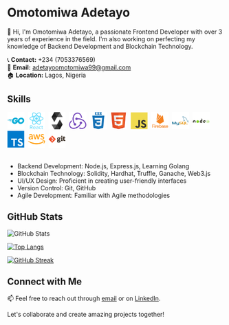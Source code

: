 # Omotomiwa Adetayo

👋 Hi, I'm Omotomiwa Adetayo, a passionate Frontend Developer with over 3 years of experience in the field. I'm also working on perfecting my knowledge of Backend Development and Blockchain Technology.

📞 **Contact:** +234 (7053376569)  
📧 **Email:** adetayoomotomiwa99@gmail.com  
🏠 **Location:** Lagos, Nigeria

<!-- 🌐 **Portfolio:** [Your Portfolio Website](https://yourportfolio.com) -->

## Skills

<!-- GitHub Skill Widgets -->
<div>
   <img src="https://github.com/devicons/devicon/blob/master/icons/go/go-original-wordmark.svg" title="Golang" alt="Golang" width="40" height="40"/>&nbsp;
  <img src="https://github.com/devicons/devicon/blob/master/icons/react/react-original-wordmark.svg" title="React" alt="React" width="40" height="40"/>&nbsp;
  <img src="https://github.com/devicons/devicon/blob/master/icons/solidity/solidity-original.svg" title="Solidity" alt="Solidity" width="40" height="40"/>&nbsp;
  <img src="https://github.com/devicons/devicon/blob/master/icons/redux/redux-original.svg" title="Redux" alt="Redux " width="40" height="40"/>&nbsp;
  <img src="https://github.com/devicons/devicon/blob/master/icons/css3/css3-plain-wordmark.svg"  title="CSS3" alt="CSS" width="40" height="40"/>&nbsp;
  <img src="https://github.com/devicons/devicon/blob/master/icons/html5/html5-original.svg" title="HTML5" alt="HTML" width="40" height="40"/>&nbsp;
  <img src="https://github.com/devicons/devicon/blob/master/icons/javascript/javascript-original.svg" title="JavaScript" alt="JavaScript" width="40" height="40"/>&nbsp;
  <img src="https://github.com/devicons/devicon/blob/master/icons/firebase/firebase-plain-wordmark.svg" title="Firebase" alt="Firebase" width="40" height="40"/>&nbsp;
  <img src="https://github.com/devicons/devicon/blob/master/icons/mysql/mysql-original-wordmark.svg" title="MySQL"  alt="MySQL" width="40" height="40"/>&nbsp;
  <img src="https://github.com/devicons/devicon/blob/master/icons/nodejs/nodejs-original-wordmark.svg" title="NodeJS" alt="NodeJS" width="40" height="40"/>&nbsp;
   <img src="https://github.com/devicons/devicon/blob/master/icons/typescript/typescript-original.svg" title="Typescript" alt="Typescript" width="40" height="40"/>&nbsp;
  <img src="https://github.com/devicons/devicon/blob/master/icons/amazonwebservices/amazonwebservices-plain-wordmark.svg" title="AWS" alt="AWS" width="40" height="40"/>&nbsp;
  <img src="https://github.com/devicons/devicon/blob/master/icons/git/git-original-wordmark.svg" title="Git" **alt="Git" width="40" height="40"/>
</div>

<br />

- Backend Development: Node.js, Express.js, Learning Golang
- Blockchain Technology: Solidity, Hardhat, Truffle, Ganache, Web3.js
- UI/UX Design: Proficient in creating user-friendly interfaces
- Version Control: Git, GitHub
- Agile Development: Familiar with Agile methodologies

## GitHub Stats

![GitHub Stats](https://github-readme-stats.vercel.app/api?username=Adetayo1999&show_icons=true)

[![Top Langs](https://github-readme-stats.vercel.app/api/top-langs/?username=Adetayo1999&layout=compact&theme=vision-friendly-dark)](https://github.com/anuraghazra/github-readme-stats)

[![GitHub Streak](https://github-readme-streak-stats.herokuapp.com?user=Adetayo1999)](https://git.io/streak-stats)

<!-- ## Recent Activity

- 💼 Worked on X open-source projects
- 📝 Created X pull requests in various repositories
- 🐛 Reported X issues, helping to improve open-source projects
- 📦 Committed X changes in X repositories -->

## Connect with Me

📫 Feel free to reach out through [email](mailto:adetayoomotomiwa99@gmail.com) or on [LinkedIn](https://www.linkedin.com/in/adetayo-omotomiwa-4150861b3/).

Let's collaborate and create amazing projects together!
